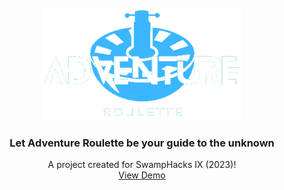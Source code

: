 <!-- PROJECT LOGO -->
<br />
<div align="center">
  <a href="https://github.com/colintle/swamphack-2023">
    <img src="frontend/src/images/Logo.png" alt="Logo" width="320" height="180">
  </a>

  <h3 align="center">Let Adventure Roulette be your guide to the unknown</h3>

  <p align="center">
    A project created for SwampHacks IX (2023)!
    <br />
    <a href="https://youtu.be/oek4LtvjRyw">View Demo</a>
  </p>
</div>
